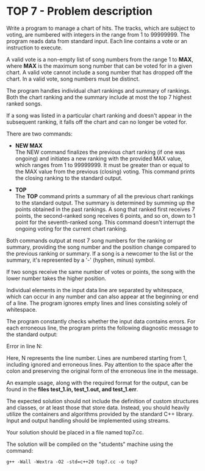 # TOP 7 - Problem description 

Write a program to manage a chart of hits. The tracks, which are subject to voting, are numbered with integers in the range from $1$ to $99999999$. The program reads data from standard input. Each line contains a vote or an instruction to execute.

A valid vote is a non-empty list of song numbers from the range $1$ to **MAX**, where **MAX** is the maximum song number that can be voted for in a given chart. A valid vote cannot include a song number that has dropped off the chart. In a valid vote, song numbers must be distinct.

The program handles individual chart rankings and summary of rankings. Both the chart ranking and the summary include at most the top $7$ highest ranked songs.

If a song was listed in a particular chart ranking and doesn't appear in the subsequent ranking, it falls off the chart and can no longer be voted for.

There are two commands:

- **NEW MAX** <br>
The NEW command finalizes the previous chart ranking (if one was ongoing) and initiates a new ranking with the provided MAX value, which ranges from 1 to 99999999. It must be greater than or equal to the MAX value from the previous (closing) voting. This command prints the closing ranking to the standard output.


- **TOP** <br>
The **TOP** command prints a summary of all the previous chart rankings to the standard output. The summary is determined by summing up the points obtained in the past rankings. A song that ranked first receives 7 points, the second-ranked song receives 6 points, and so on, down to 1 point for the seventh-ranked song. This command doesn't interrupt the ongoing voting for the current chart ranking.


Both commands output at most 7 song numbers for the ranking or summary, providing the song number and the position change compared to the previous ranking or summary. If a song is a newcomer to the list or the summary, it's represented by a '-' (hyphen, minus) symbol.

If two songs receive the same number of votes or points, the song with the lower number takes the higher position.

Individual elements in the input data line are separated by whitespace, which can occur in any number and can also appear at the beginning or end of a line. The program ignores empty lines and lines consisting solely of whitespace.

The program constantly checks whether the input data contains errors. For each erroneous line, the program prints the following diagnostic message to the standard output:

Error in line N: <original form of the erroneous line>

Here, N represents the line number. Lines are numbered starting from 1, including ignored and erroneous lines. Pay attention to the space after the colon and preserving the original form of the erroneous line in the message.

An example usage, along with the required format for the output, can be found in the **files test_1.in, test_1.out, and test_1.err**.

The expected solution should not include the definition of custom structures and classes, or at least those that store data. Instead, you should heavily utilize the containers and algorithms provided by the standard C++ library. Input and output handling should be implemented using streams.

Your solution should be placed in a file named top7.cc.

The solution will be compiled on the "students" machine using the command:

```
g++ -Wall -Wextra -O2 -std=c++20 top7.cc -o top7
```

